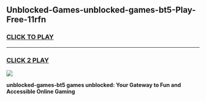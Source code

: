 
## Unblocked-Games-unblocked-games-bt5-Play-Free-11rfn
<h3>
<a href="https://premium76.site?title=unblocked-games-bt5&ref=19M">CLICK TO PLAY</a></h3>
<hr>

<h3>
<a href="https://premium76.site?title=unblocked-games-bt5&ref=19M">CLICK 2 PLAY</a>
  
</h3>

<a href="https://premium76.site?title=unblocked-games-bt5&ref=19M"><img src="https://clearcache.store/games.png"></a>


**unblocked-games-bt5 games unblocked: Your Gateway to Fun and Accessible Online Gaming**
